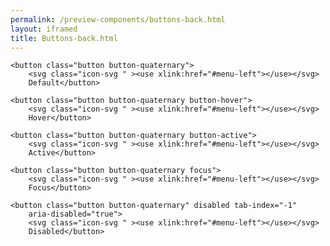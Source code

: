 ```yaml
--- 
permalink: /preview-components/buttons-back.html
layout: iframed 
title: Buttons-back.html
---
```

<div class="container py-8">

    <button class="button button-quaternary">
        <svg class="icon-svg " ><use xlink:href="#menu-left"></use></svg>
        Default</button>

    <button class="button button-quaternary button-hover">
        <svg class="icon-svg " ><use xlink:href="#menu-left"></use></svg>
        Hover</button>

    <button class="button button-quaternary button-active">
        <svg class="icon-svg " ><use xlink:href="#menu-left"></use></svg>
        Active</button>

    <button class="button button-quaternary focus">
        <svg class="icon-svg " ><use xlink:href="#menu-left"></use></svg>
        Focus</button>

    <button class="button button-quaternary" disabled tab-index="-1"
        aria-disabled="true">
        <svg class="icon-svg " ><use xlink:href="#menu-left"></use></svg>
        Disabled</button>

</div>